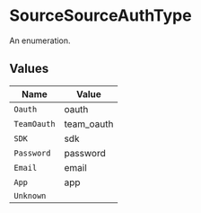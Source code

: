 # SourceSourceAuthType

An enumeration.


## Values

| Name        | Value       |
| ----------- | ----------- |
| `Oauth`     | oauth       |
| `TeamOauth` | team_oauth  |
| `SDK`       | sdk         |
| `Password`  | password    |
| `Email`     | email       |
| `App`       | app         |
| `Unknown`   |             |